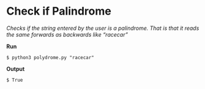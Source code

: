 # Check if Palindrome

*Checks if the string entered by the user is a palindrome. That is that it reads the same forwards as backwards like “racecar”*

**Run**

    $ python3 polydrome.py "racecar"

**Output**

    $ True
